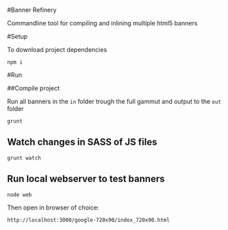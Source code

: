 #Banner Refinery

Commandline tool for compiling and inlining multiple html5 banners

#Setup

To download project dependencies    
    
    npm i

#Run

##Compile project

Run all banners in the ```in``` folder trough the full gammut and output to the ```out``` folder

    grunt

## Watch changes in SASS of JS files

    grunt watch

## Run local webserver to test banners

    node web

Then open in browser of choice:

    http://localhost:3000/google-720x90/index_720x90.html